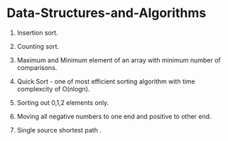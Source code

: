 # Data-Structures-and-Algorithms

1) Insertion sort.

2) Counting sort.

3) Maximum and Minimum element of an array with minimum number of comparisons.

4) Quick Sort - one of most efficient sorting algorithm with time complexcity of O(nlogn).

5) Sorting out 0,1,2 elements only.

6) Moving all negative numbers to one end and positive to other end.

7) Single source shortest path .
